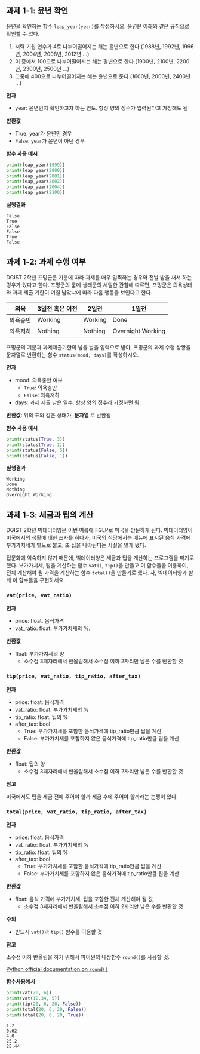 ## 과제 1-1: 윤년 확인

[윤년](https://ko.wikipedia.org/wiki/윤년)을 확인하는 함수 `leap_year(year)`를 작성하시오. 윤년은 아래와 같은 규칙으로 확인할 수 있다.

1. 서력 기원 연수가 4로 나누어떨어지는 해는 윤년으로 한다.(1988년, 1992년, 1996년, 2004년, 2008년, 2012년 …)
1. 이 중에서 100으로 나누어떨어지는 해는 평년으로 한다.(1900년, 2100년, 2200년, 2300년, 2500년 …)
1. 그중에 400으로 나누어떨어지는 해는 윤년으로 둔다.(1600년, 2000년, 2400년 …)

**인자**
- year: 윤년인지 확인하고자 하는 연도. 항상 양의 정수가 입력된다고 가정해도 됨

**반환값**
- True: year가 윤년인 경우
- False: year가 윤년이 아닌 경우

**함수 사용 예시**
```python
print(leap_year(1999))
print(leap_year(2000))
print(leap_year(2001))
print(leap_year(2002))
print(leap_year(2004))
print(leap_year(2100))
```
**실행결과**
```
False
True
False
False
True
False
```

## 과제 1-2: 과제 수행 여부

DGIST 2학년 프밍군은 기분에 따라 과제를 매우 일찍하는 경우와 전날 밤을 새서 하는 경우가 있다고 한다. 프밍군의 룸메 생태군의 세밀한 관찰에 따르면, 프밍군은 의욕상태와 과제 제출 기한이 며칠 남았냐에 따라 다음 행동을 보인다고 한다.

|  의욕  |   3일전 혹은 이전  |    2일전 | 1일전 |
|--------|---------|---------|------|
| 의욕충만 | Working | Working | Done |
| 의욕저하 | Nothing | Nothing | Overnight Working |

프밍군의 기분과 과제제출기한의 남을 날을 입력으로 받아, 프밍군의 과제 수행 상황을 문자열로 반환하는 함수 `status(mood, days)`를 작성하시오.

**인자**
- mood: 의욕충만 여부
  - `True`: 의욕충만
  - `False`: 의욕저하
- days: 과제 제출 남은 일수. 항상 양의 정수라 가정하면 됨.

**반환값**: 위의 표와 같은 상태가, **문자열** 로 반환됨

**함수 사용 예시**
```python
print(status(True, 3))
print(status(True, 1))
print(status(False, 5))
print(status(False, 1))
```

**실행결과**
```
Working
Done
Nothing
Overnight Working
```

## 과제 1-3: 세금과 팁의 계산

DGIST 2학년 빅데이터양은 이번 여름에 FGLP로 미국을 방문하게 된다. 빅데이터양이 미국에서의 생활에 대한 조사를 하다가, 미국의 식당에서는 메뉴에 표시된 음식 가격에 부가가치세가 별도로 붙고, 또 팁을 내야된다는 사실을 알게 됐다.

팁문화에 익숙하지 않기 때문에, 빅데이터양은 세금과 팁을 계산하는 프로그램을 짜기로 했다. 부가가치세, 팁을 계산하는 함수 `vat()`, `tip()`을 만들고 이 함수들을 이용하여, 전체 계산해야 될 가격을 계산하는 함수 `total()`을 만들기로 했다. 자, 빅데이터양과 함께 이 함수들을 구현하세요.

### `vat(price, vat_ratio)`
**인자**
- price: float. 음식가격
- vat_ratio: float. 부가가치세의 %.

**반환값**
- float: 부가가치세의 양
  - 소수점 3째자리에서 반올림해서 소수점 이하 2자리만 남은 수를 반환할 것

### `tip(price, vat_ratio, tip_ratio, after_tax)`
**인자**
- price: float. 음식가격
- vat_ratio: float. 부가가치세의 %
- tip_ratio: float. 팁의 %
- after_tax: bool
  - True: 부가가치세를 포함한 음식가격에 tip_ratio만큼 팁을 계산
  - False: 부가가치세를 포함하지 않은 음식가격에 tip_ratio만큼 팁을 계산

**반환값**
- float: 팁의 양
  - 소수점 3째자리에서 반올림해서 소수점 이하 2자리만 남은 수를 반환할 것

**참고**

미국에서도 팁을 세금 전에 주어야 할까 세금 후에 주어야 할까라는 논쟁이 있다.

### `total(price, vat_ratio, tip_ratio, after_tax)`
**인자**
- price: float. 음식가격
- vat_ratio: float. 부가가치세의 %
- tip_ratio: float. 팁의 %
- after_tax: bool
  - True: 부가가치세를 포함한 음식가격에 tip_ratio만큼 팁을 계산
  - False: 부가가치세를 포함하지 않은 음식가격에 tip_ratio만큼 팁을 계산

**반환값**
- float: 음식 가격에 부가가치세, 팁을 포함한 전체 계산해야 될 값
  - 소수점 3째자리에서 반올림해서 소수점 이하 2자리만 남은 수를 반환할 것

**주의**
- 반드시 `vat()`과 `tip()` 함수를 이용할 것


**참고**

소수점 이하 반올림을 하기 위해서 파이썬의 내장함수 `round()`를 사용할 것.

[Python official documentation on `round()`](https://docs.python.org/3/library/functions.html#round)

**함수사용예시**
```python
print(vat(20, 6))
print(vat(12.34, 5))
print(tip(20, 6, 20, False))
print(total(20, 6, 20, False))
print(total(20, 6, 20, True))
```

```
1.2
0.62
4.0
25.2
25.44
```
